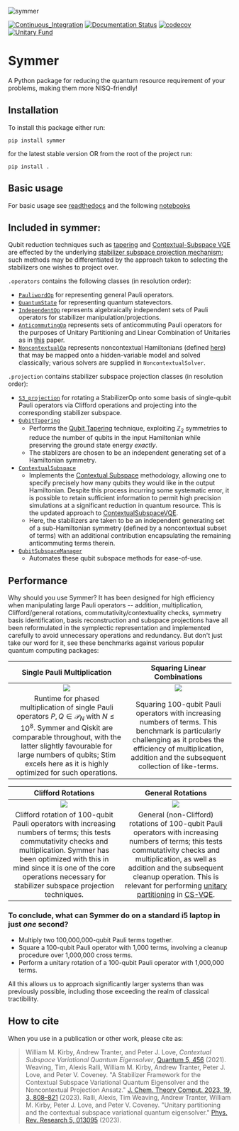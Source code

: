 ![symmer](https://github.com/UCL-CCS/symmer/blob/main/images/symmer_logo.png)

[![Continuous_Integration](https://github.com/UCL-CCS/symmer/actions/workflows/pull_request.yaml/badge.svg)](https://github.com/UCL-CCS/symmer/actions/workflows/pull_request.yaml)
[![Documentation Status](https://readthedocs.org/projects/symmer/badge/?version=latest)](https://symmer.readthedocs.io/en/latest/?badge=latest)
[![codecov](https://codecov.io/gh/UCL-CCS/symmer/branch/main/graph/badge.svg?token=PZzJNZuEEW)](https://codecov.io/gh/UCL-CCS/symmer)
[![Unitary Fund](https://img.shields.io/badge/Supported%20By-UNITARY%20FUND-brightgreen.svg?style=for-the-badge)](http://unitary.fund)
# Symmer

A Python package for reducing the quantum resource requirement of your problems, making them more NISQ-friendly!

## Installation
To install this package either run:
```
pip install symmer
```
for the latest stable version OR from the root of the project run:

```
pip install .
```

## Basic usage
For basic usage see [readthedocs](https://symmer.readthedocs.io/en/latest/) and the following [notebooks](https://github.com/UCL-CCS/symmer/tree/main/notebooks)

## Included in symmer:
Qubit reduction techniques such as [tapering](https://arxiv.org/abs/1701.08213) and [Contextual-Subspace VQE](https://doi.org/10.22331/q-2021-05-14-456) are effected by the underlying [stabilizer subspace projection mechanism](https://arxiv.org/abs/2204.02150); such methods may be differentiated by the approach taken to selecting the stabilizers one wishes to project over. 

`.operators` contains the following classes (in resolution order):
- [`PauliwordOp`](https://github.com/UCL-CCS/symmer/tree/main/symmer/symplectic/base.py) for representing general Pauli operators.
- [`QuantumState`](https://github.com/UCL-CCS/symmer/tree/main/symmer/symplectic/base.py) for representing quantum statevectors.
- [`IndependentOp`](https://github.com/UCL-CCS/symmer/tree/main/symmer/symplectic/independent_op.py) represents algebraically independent sets of Pauli operators for stabilizer manipulation/projections.
- [`AnticommutingOp`](https://github.com/UCL-CCS/symmer/tree/main/symmer/symplectic/anticommuting_op.py) represents sets of anticommuting Pauli operators for the purposes of Unitary Partitioning and Linear Combination of Unitaries as in [this](https://arxiv.org/abs/2207.03451) paper.
- [`NoncontextualOp`](https://github.com/UCL-CCS/symmer/tree/main/symmer/symplectic/noncontextual_op.py) represents noncontextual Hamiltonians (defined [here](https://arxiv.org/abs/2002.05693)) that may be mapped onto a hidden-variable model and solved classically; various solvers are supplied in `NoncontextualSolver`.

`.projection` contains stabilizer subspace projection classes (in resolution order):
- [`S3_projection`](https://github.com/UCL-CCS/symmer/tree/main/symmer/projection/base.py) for rotating a StabilizerOp onto some basis of single-qubit Pauli operators via Clifford operations and projecting into the corresponding stabilizer subspace.
- [`QubitTapering`](https://github.com/UCL-CCS/symmer/tree/main/symmer/projection/qubit_tapering.py) 
  - Performs the [Qubit Tapering](https://arxiv.org/abs/1701.08213) technique, exploiting $\mathbb{Z}_2$ symmetries to reduce the number of qubits in the input Hamiltonian while preserving the ground state energy _exactly_.
  - The stablizers are chosen to be an independent generating set of a Hamiltonian symmetry.
- [`ContextualSubspace`](https://github.com/UCL-CCS/symmer/tree/main/symmer/projection/contextual_subspace.py) 
  - Implements the [Contextual Subspace](https://quantum-journal.org/papers/q-2021-05-14-456/) methodology, allowing one to specify precisely how many qubits they would like in the output Hamiltonian. Despite this process incurring some systematic error, it is possible to retain sufficient information to permit high precision simulations at a significant reduction in quantum resource. This is the updated approach to [ContextualSubspaceVQE](https://github.com/wmkirby1/ContextualSubspaceVQE).
  - Here, the stabilizers are taken to be an independent generating set of a sub-Hamiltonian symmetry (defined by a noncontextual subset of terms) with an additional contribution encapsulating the remaining anticommuting terms therein.
- [`QubitSubspaceManager`](https://github.com/UCL-CCS/symmer/blob/main/symmer/projection/qubit_subspace_manager.py)
  - Automates these qubit subspace methods for ease-of-use. 

## Performance

Why should you use Symmer? It has been designed for high efficiency when manipulating large Pauli operators -- addition, multiplication, Clifford/general rotations, commutativity/contextuality checks, symmetry basis identification, basis reconstruction and subspace projections have all been reformulated in the symplectic representation and implemented carefully to avoid unnecessary operations and redundancy. But don't just take our word for it, see these benchmarks against various popular quantum computing packages:

Single Pauli Multiplication |  Squaring Linear Combinations
:--------------------------:|:-----------------------------:
![](https://github.com/UCL-CCS/symmer/blob/main/images/single_pauli_mult.png) | ![](https://github.com/UCL-CCS/symmer/blob/main/images/squaring_100q_linear_combs.png)
Runtime for phased multiplication of single Pauli operators $P,Q \in \mathcal{P}_N$ with $N \leq 10^8$. Symmer and Qiskit are comparable throughout, with the latter slightly favourable for large numbers of qubits; Stim excels here as it is highly optimized for such operations. | Squaring 100-qubit Pauli operators with increasing numbers of terms. This benchmark is particularly challenging as it probes the efficiency of multiplication, addition and the subsequent collection of like-terms.

Clifford Rotations          |  General Rotations
:--------------------------:|:-----------------------------:
![](https://github.com/UCL-CCS/symmer/blob/main/images/100q_clifford_rotations.png) | ![](https://github.com/UCL-CCS/symmer/blob/main/images/100q_general_rotations.png)
Clifford rotation of 100-qubit Pauli operators with increasing numbers of terms; this tests commutativity checks and multiplication. Symmer has been optimized with this in mind since it is one of the core operations necessary for stabilizer subspace projection techniques. | General (non-Clifford) rotations of 100-qubit Pauli operators with increasing numbers of terms; this tests commutativity checks and multiplication, as well as addition and the subsequent cleanup operation. This is relevant for performing [unitary partitioning](https://arxiv.org/abs/2207.03451) in [CS-VQE](https://quantum-journal.org/papers/q-2021-05-14-456/).

### To conclude, what can Symmer do on a standard i5 laptop in just _one_ second?
- Multiply two 100,000,000-qubit Pauli terms together.
- Square a 100-qubit Pauli operator with 1,000 terms, involving a cleanup procedure over 1,000,000 cross terms.
- Perform a unitary rotation of a 100-qubit Pauli operator with 1,000,000 terms.

All this allows us to approach significantly larger systems than was previously possible, including those exceeding the realm of classical tractibility.

## How to cite

When you use in a publication or other work, please cite as:

> William M. Kirby, Andrew Tranter, and Peter J. Love, *Contextual Subspace Variational Quantum Eigensolver*, [Quantum 5, 456](https://doi.org/10.22331/q-2021-05-14-456) (2021).
> Weaving, Tim, Alexis Ralli, William M. Kirby, Andrew Tranter, Peter J. Love, and Peter V. Coveney. "A Stabilizer Framework for the Contextual Subspace Variational Quantum Eigensolver and the Noncontextual Projection Ansatz." [J. Chem. Theory Comput. 2023, 19, 3, 808–821](https://doi.org/10.1021/acs.jctc.2c00910) (2023).
> Ralli, Alexis, Tim Weaving, Andrew Tranter, William M. Kirby, Peter J. Love, and Peter V. Coveney. "Unitary partitioning and the contextual subspace variational quantum eigensolver." [Phys. Rev. Research 5, 013095](https://doi.org/10.1103/PhysRevResearch.5.013095) (2023).
